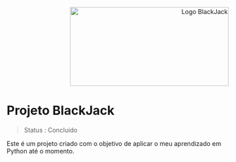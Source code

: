 <p align="right" >
  <img width="360" height="180" alt="Logo BlackJack" src="https://user-images.githubusercontent.com/93395366/173211055-85e66ac3-a3b0-4bda-abca-a04e7da4752f.png">
</p>

# Projeto BlackJack

> Status : Concluído


Este é um projeto criado com o objetivo de aplicar o meu aprendizado em Python até o momento.
